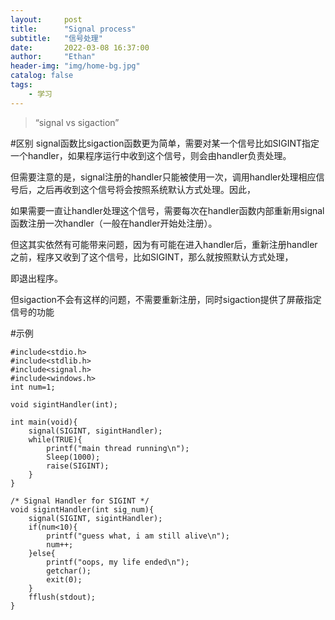 ```yaml
---
layout:     post
title:      "Signal process"
subtitle:   "信号处理"
date:       2022-03-08 16:37:00
author:     "Ethan"
header-img: "img/home-bg.jpg"
catalog: false
tags:
    - 学习
---
```


> “signal vs sigaction”


#区别
signal函数比sigaction函数更为简单，需要对某一个信号比如SIGINT指定一个handler，如果程序运行中收到这个信号，则会由handler负责处理。

但需要注意的是，signal注册的handler只能被使用一次，调用handler处理相应信号后，之后再收到这个信号将会按照系统默认方式处理。因此，

如果需要一直让handler处理这个信号，需要每次在handler函数内部重新用signal函数注册一次handler（一般在handler开始处注册）。

但这其实依然有可能带来问题，因为有可能在进入handler后，重新注册handler之前，程序又收到了这个信号，比如SIGINT，那么就按照默认方式处理，

即退出程序。

但sigaction不会有这样的问题，不需要重新注册，同时sigaction提供了屏蔽指定信号的功能

#示例
```
#include<stdio.h>
#include<stdlib.h>
#include<signal.h>
#include<windows.h>
int num=1;

void sigintHandler(int);

int main(void){
    signal(SIGINT, sigintHandler);
    while(TRUE){
        printf("main thread running\n");
        Sleep(1000);
        raise(SIGINT);
    }
}

/* Signal Handler for SIGINT */
void sigintHandler(int sig_num){
    signal(SIGINT, sigintHandler);
    if(num<10){
        printf("guess what, i am still alive\n");
        num++;
    }else{
        printf("oops, my life ended\n");
        getchar();
        exit(0);
    }
    fflush(stdout);
}
```
